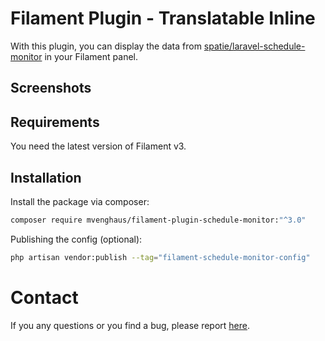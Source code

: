 # Filament Plugin - Translatable Inline

With this plugin, you can display the data from [spatie/laravel-schedule-monitor](https://github.com/spatie/laravel-schedule-monitor) in your Filament panel.

## Screenshots

## Requirements

You need the latest version of Filament v3.

## Installation

Install the package via composer:

```bash
composer require mvenghaus/filament-plugin-schedule-monitor:"^3.0"
```

Publishing the config (optional):

```bash
php artisan vendor:publish --tag="filament-schedule-monitor-config"
```

# Contact
If you any questions or you find a bug, please report [here](https://github.com/mvenghaus/filament-plugin-schedule-monitor/issues).